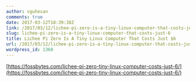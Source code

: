```yaml
---
author: vguhesan
comments: true
date: 2017-03-12T18:39:38Z
link: /2017/03/12/lichee-pi-zero-is-a-tiny-linux-computer-that-costs-just-6/
slug: lichee-pi-zero-is-a-tiny-linux-computer-that-costs-just-6
title: Lichee Pi Zero Is A Tiny Linux Computer That Costs Just $6
url: /2017/03/12/lichee-pi-zero-is-a-tiny-linux-computer-that-costs-just-6/
wordpress_id: 1360
---
```


[https://fossbytes.com/lichee-pi-zero-tiny-linux-computer-costs-just-6/](https://fossbytes.com/lichee-pi-zero-tiny-linux-computer-costs-just-6/)
